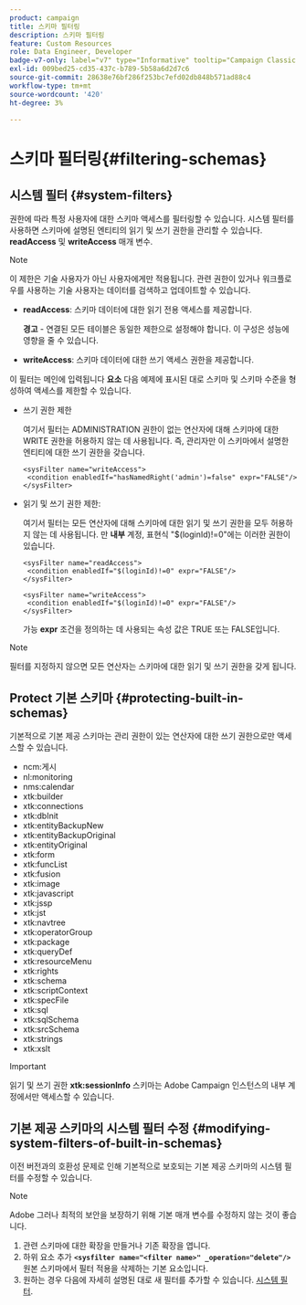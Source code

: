 ```yaml
---
product: campaign
title: 스키마 필터링
description: 스키마 필터링
feature: Custom Resources
role: Data Engineer, Developer
badge-v7-only: label="v7" type="Informative" tooltip="Campaign Classic v7에만 적용"
exl-id: 009bed25-cd35-437c-b789-5b58a6d2d7c6
source-git-commit: 28638e76bf286f253bc7efd02db848b571ad88c4
workflow-type: tm+mt
source-wordcount: '420'
ht-degree: 3%

---
```


# 스키마 필터링{#filtering-schemas}

## 시스템 필터 {#system-filters}

권한에 따라 특정 사용자에 대한 스키마 액세스를 필터링할 수 있습니다. 시스템 필터를 사용하면 스키마에 설명된 엔티티의 읽기 및 쓰기 권한을 관리할 수 있습니다. **readAccess** 및 **writeAccess** 매개 변수.

>[!NOTE]
>
>이 제한은 기술 사용자가 아닌 사용자에게만 적용됩니다. 관련 권한이 있거나 워크플로우를 사용하는 기술 사용자는 데이터를 검색하고 업데이트할 수 있습니다.

* **readAccess**: 스키마 데이터에 대한 읽기 전용 액세스를 제공합니다.

  **경고** - 연결된 모든 테이블은 동일한 제한으로 설정해야 합니다. 이 구성은 성능에 영향을 줄 수 있습니다.

* **writeAccess**: 스키마 데이터에 대한 쓰기 액세스 권한을 제공합니다.

이 필터는 메인에 입력됩니다 **요소** 다음 예제에 표시된 대로 스키마 및 스키마 수준을 형성하여 액세스를 제한할 수 있습니다.

* 쓰기 권한 제한

  여기서 필터는 ADMINISTRATION 권한이 없는 연산자에 대해 스키마에 대한 WRITE 권한을 허용하지 않는 데 사용됩니다. 즉, 관리자만 이 스키마에서 설명한 엔티티에 대한 쓰기 권한을 갖습니다.

  ```
  <sysFilter name="writeAccess">      
   <condition enabledIf="hasNamedRight('admin')=false" expr="FALSE"/>    
  </sysFilter>
  ```

* 읽기 및 쓰기 권한 제한:

  여기서 필터는 모든 연산자에 대해 스키마에 대한 읽기 및 쓰기 권한을 모두 허용하지 않는 데 사용됩니다. 만 **내부** 계정, 표현식 &quot;$(loginId)!=0&quot;에는 이러한 권한이 있습니다.

  ```
  <sysFilter name="readAccess"> 
   <condition enabledIf="$(loginId)!=0" expr="FALSE"/>
  </sysFilter>
  
  <sysFilter name="writeAccess">  
   <condition enabledIf="$(loginId)!=0" expr="FALSE"/>
  </sysFilter>
  ```

  가능 **expr** 조건을 정의하는 데 사용되는 속성 값은 TRUE 또는 FALSE입니다.

>[!NOTE]
>
>필터를 지정하지 않으면 모든 연산자는 스키마에 대한 읽기 및 쓰기 권한을 갖게 됩니다.

## Protect 기본 스키마 {#protecting-built-in-schemas}

기본적으로 기본 제공 스키마는 관리 권한이 있는 연산자에 대한 쓰기 권한으로만 액세스할 수 있습니다.

* ncm:게시
* nl:monitoring
* nms:calendar
* xtk:builder
* xtk:connections
* xtk:dbInit
* xtk:entityBackupNew
* xtk:entityBackupOriginal
* xtk:entityOriginal
* xtk:form
* xtk:funcList
* xtk:fusion
* xtk:image
* xtk:javascript
* xtk:jssp
* xtk:jst
* xtk:navtree
* xtk:operatorGroup
* xtk:package
* xtk:queryDef
* xtk:resourceMenu
* xtk:rights
* xtk:schema
* xtk:scriptContext
* xtk:specFile
* xtk:sql
* xtk:sqlSchema
* xtk:srcSchema
* xtk:strings
* xtk:xslt

>[!IMPORTANT]
>
>읽기 및 쓰기 권한 **xtk:sessionInfo** 스키마는 Adobe Campaign 인스턴스의 내부 계정에서만 액세스할 수 있습니다.

## 기본 제공 스키마의 시스템 필터 수정 {#modifying-system-filters-of-built-in-schemas}

이전 버전과의 호환성 문제로 인해 기본적으로 보호되는 기본 제공 스키마의 시스템 필터를 수정할 수 있습니다.

>[!NOTE]
>
>Adobe 그러나 최적의 보안을 보장하기 위해 기본 매개 변수를 수정하지 않는 것이 좋습니다.

1. 관련 스키마에 대한 확장을 만들거나 기존 확장을 엽니다.
1. 하위 요소 추가 **`<sysfilter name="<filter name>" _operation="delete"/>`** 원본 스키마에서 필터 적용을 삭제하는 기본 요소입니다.
1. 원하는 경우 다음에 자세히 설명된 대로 새 필터를 추가할 수 있습니다. [시스템 필터](#system-filters).
